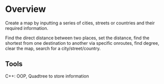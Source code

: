 # Overview

Create a map by inputting a series of cities, streets or countries and their required information. 

Find the direct distance between two places, set the distance, find the shortest from one destination to another via specific onroutes, find degree, clear the map, search for a city/street/country.

## Tools
C++: OOP, Quadtree to store information

